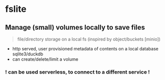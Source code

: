 # fslite

## Manage (small) volumes locally to save files

> file/directory storage on a local fs (inspired by object/buckets [minio])

- http served, user provisioned
metadata of contents on a local database sqlite3/duckdb
- can create/delete/limit a volume

### **! can be used serverless, to connect to a different service !**
